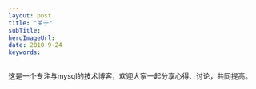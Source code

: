 ```yaml
---
layout: post 
title: "关于"
subTitle: 
heroImageUrl: 
date: 2010-9-24
keywords: 
---
```


这是一个专注与mysql的技术博客，欢迎大家一起分享心得、讨论，共同提高。